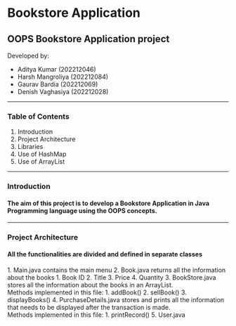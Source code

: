 # Bookstore Application
OOPS Bookstore Application project
---
Developed by:
<ul>
    <li>Aditya Kumar (202212046)</li>
    <li>Harsh Mangroliya (202212084)</li>
    <li>Gaurav Bardia (202212069)</li>
    <li>Denish Vaghasiya (202212028)</li>
</ul>

---
### Table of Contents
1. Introduction
2. Project Architecture
3. Libraries
4. Use of HashMap
5. Use of ArrayList

---
### Introduction
<h4>The aim of this project is to develop a Bookstore Application in Java Programming language using the OOPS concepts.</h4>

---
### Project Architecture
<h4>All the functionalities are divided and defined in separate classes</h4>
1. Main.java contains the main menu
2. Book.java returns all the information about the books
   1. Book ID
   2. Title
   3. Price
   4. Quantity
3. BookStore.java stores all the information about the books in an ArrayList.
   <br>Methods implemented in this file:
   1. addBook()
   2. sellBook()
   3. displayBooks()
4. PurchaseDetails.java stores and prints all the information that needs to be displayed after the transaction is made.
   <br>Methods implemented in this file:
   1. printRecord()
5. User.java 



